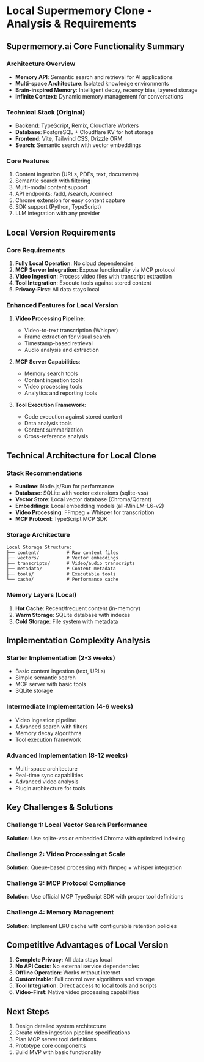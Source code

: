 # Local Supermemory Clone - Analysis & Requirements

## Supermemory.ai Core Functionality Summary

### Architecture Overview
- **Memory API**: Semantic search and retrieval for AI applications
- **Multi-space Architecture**: Isolated knowledge environments
- **Brain-inspired Memory**: Intelligent decay, recency bias, layered storage
- **Infinite Context**: Dynamic memory management for conversations

### Technical Stack (Original)
- **Backend**: TypeScript, Remix, Cloudflare Workers
- **Database**: PostgreSQL + Cloudflare KV for hot storage
- **Frontend**: Vite, Tailwind CSS, Drizzle ORM
- **Search**: Semantic search with vector embeddings

### Core Features
1. Content ingestion (URLs, PDFs, text, documents)
2. Semantic search with filtering
3. Multi-modal content support
4. API endpoints: /add, /search, /connect
5. Chrome extension for easy content capture
6. SDK support (Python, TypeScript)
7. LLM integration with any provider

## Local Version Requirements

### Core Requirements
1. **Fully Local Operation**: No cloud dependencies
2. **MCP Server Integration**: Expose functionality via MCP protocol
3. **Video Ingestion**: Process video files with transcript extraction
4. **Tool Integration**: Execute tools against stored content
5. **Privacy-First**: All data stays local

### Enhanced Features for Local Version
1. **Video Processing Pipeline**:
   - Video-to-text transcription (Whisper)
   - Frame extraction for visual search
   - Timestamp-based retrieval
   - Audio analysis and extraction

2. **MCP Server Capabilities**:
   - Memory search tools
   - Content ingestion tools
   - Video processing tools
   - Analytics and reporting tools

3. **Tool Execution Framework**:
   - Code execution against stored content
   - Data analysis tools
   - Content summarization
   - Cross-reference analysis

## Technical Architecture for Local Clone

### Stack Recommendations
- **Runtime**: Node.js/Bun for performance
- **Database**: SQLite with vector extensions (sqlite-vss)
- **Vector Store**: Local vector database (Chroma/Qdrant)
- **Embeddings**: Local embedding models (all-MiniLM-L6-v2)
- **Video Processing**: FFmpeg + Whisper for transcription
- **MCP Protocol**: TypeScript MCP SDK

### Storage Architecture
```
Local Storage Structure:
├── content/          # Raw content files
├── vectors/          # Vector embeddings
├── transcripts/      # Video/audio transcripts  
├── metadata/         # Content metadata
├── tools/            # Executable tools
└── cache/            # Performance cache
```

### Memory Layers (Local)
1. **Hot Cache**: Recent/frequent content (in-memory)
2. **Warm Storage**: SQLite database with indexes
3. **Cold Storage**: File system with metadata

## Implementation Complexity Analysis

### Starter Implementation (2-3 weeks)
- Basic content ingestion (text, URLs)
- Simple semantic search
- MCP server with basic tools
- SQLite storage

### Intermediate Implementation (4-6 weeks)
- Video ingestion pipeline
- Advanced search with filters
- Memory decay algorithms
- Tool execution framework

### Advanced Implementation (8-12 weeks)
- Multi-space architecture
- Real-time sync capabilities
- Advanced video analysis
- Plugin architecture for tools

## Key Challenges & Solutions

### Challenge 1: Local Vector Search Performance
**Solution**: Use sqlite-vss or embedded Chroma with optimized indexing

### Challenge 2: Video Processing at Scale
**Solution**: Queue-based processing with ffmpeg + whisper integration

### Challenge 3: MCP Protocol Compliance
**Solution**: Use official MCP TypeScript SDK with proper tool definitions

### Challenge 4: Memory Management
**Solution**: Implement LRU cache with configurable retention policies

## Competitive Advantages of Local Version

1. **Complete Privacy**: All data stays local
2. **No API Costs**: No external service dependencies
3. **Offline Operation**: Works without internet
4. **Customizable**: Full control over algorithms and storage
5. **Tool Integration**: Direct access to local tools and scripts
6. **Video-First**: Native video processing capabilities

## Next Steps

1. Design detailed system architecture
2. Create video ingestion pipeline specifications
3. Plan MCP server tool definitions
4. Prototype core components
5. Build MVP with basic functionality